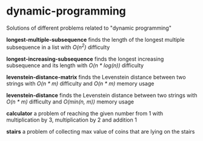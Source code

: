 # dynamic-programming
Solutions of different problems related to "dynamic programming"

<b>longest-multiple-subsequence</b> finds the length of the longest multiple subsequence in a list with <i>O(n<sup>2</sup>)</i> difficulty

<b>longest-increasing-subsequence</b> finds the longest increasing subsequence and its length with <i>O(n * log(n))</i> difficulty 

<b>levenstein-distance-matrix</b> finds the Levenstein distance between two strings with <i>O(n * m)</i> difficulty and <i>O(n * m)</i> memory usage

<b>levenstein-distance</b> finds the Levenstein distance between two strings with <i>O(n * m)</i> difficulty and <i>O(min(n, m))</i> memory usage

<b>calculator</b> a problem of reaching the given number from 1 with multiplication by 3, multiplication by 2 and addition 1  

<b>stairs</b> a problem of collecting max value of coins that are lying on the stairs
